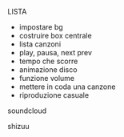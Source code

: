 LISTA
- impostare bg
- costruire box centrale
- lista canzoni
- play, pausa, next prev
- tempo che scorre
- animazione disco
- funzione volume
- mettere in coda una canzone
- riproduzione casuale

soundcloud









shizuu